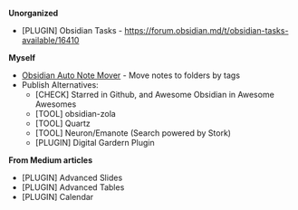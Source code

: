 **Unorganized**
- [PLUGIN] Obsidian Tasks - https://forum.obsidian.md/t/obsidian-tasks-available/16410

**Myself**
- [Obsidian Auto Note Mover](https://github.com/farux/obsidian-auto-note-mover) - Move notes to folders by tags
- Publish Alternatives: 
	- [CHECK] Starred in Github, and Awesome Obsidian in Awesome Awesomes
	- [TOOL] obsidian-zola
	- [TOOL] Quartz
	- [TOOL] Neuron/Emanote (Search powered by Stork)
	- [PLUGIN] Digital Gardern Plugin

**From Medium articles**
- [PLUGIN] Advanced Slides
- [PLUGIN] Advanced Tables
- [PLUGIN] Calendar